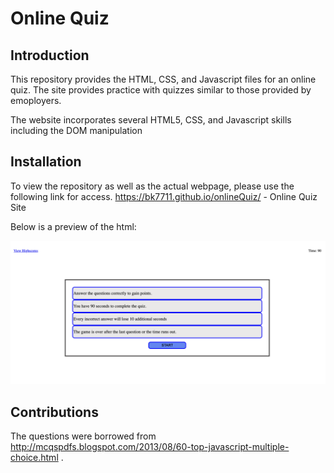 # Online Quiz

## Introduction
This repository provides the HTML, CSS, and Javascript files for an online quiz. The site provides practice with quizzes similar to those provided by emoployers.

The website incorporates several HTML5, CSS, and Javascript skills including the DOM manipulation

## Installation
To view the repository as well as the actual webpage, please use the following link for access.
https://bk7711.github.io/onlineQuiz/ - Online Quiz Site

Below is a preview of the html:

![HTML snippet](assets/images/webpage.png)

## Contributions
The questions were borrowed from http://mcqspdfs.blogspot.com/2013/08/60-top-javascript-multiple-choice.html .